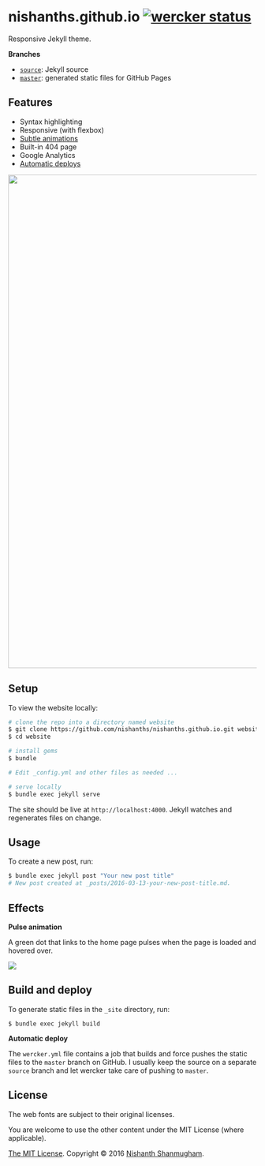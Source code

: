 # nishanths.github.io [![wercker status](https://app.wercker.com/status/fba89a110952058b1ed018f98722af1e/s/source "wercker status")](https://app.wercker.com/project/bykey/fba89a110952058b1ed018f98722af1e)

Responsive Jekyll theme.

**Branches**

- [`source`](https://github.com/nishanths/nishanths.github.io/tree/source): Jekyll source
- [`master`](https://github.com/nishanths/nishanths.github.io/tree/master): generated static files for GitHub Pages

## Features

- Syntax highlighting
- Responsive (with flexbox)
- [Subtle animations](#effects)
- Built-in 404 page
- Google Analytics
- [Automatic deploys](#build-and-deploy)

<img src="http://cl.ly/091S0l0V1d0X/Screen%20Shot%202016-03-14%20at%2012.20.43%20AM.png" width=1000>

## Setup

To view the website locally:

```bash
# clone the repo into a directory named website
$ git clone https://github.com/nishanths/nishanths.github.io.git website
$ cd website

# install gems
$ bundle

# Edit _config.yml and other files as needed ...

# serve locally
$ bundle exec jekyll serve
```

The site should be live at `http://localhost:4000`. Jekyll watches and regenerates files on change.


## Usage

To create a new post, run:

```bash
$ bundle exec jekyll post "Your new post title"
# New post created at _posts/2016-03-13-your-new-post-title.md.
```

## Effects


**Pulse animation**

A green dot that links to the home page pulses when the page is loaded and hovered over.

![](http://cl.ly/363x0X1u320j/pulse.gif)

## Build and deploy


To generate static files in the `_site` directory, run:

```
$ bundle exec jekyll build
```

**Automatic deploy**

The `wercker.yml` file contains a job that builds and force pushes the static files to the `master` branch on GitHub. I usually keep the source on a separate `source` branch and let wercker take care of pushing to `master`.


## License

The web fonts are subject to their original licenses.

You are welcome to use the other content under the MIT License (where applicable).

[The MIT License](http://nishanths.mit-license.org). Copyright © 2016 [Nishanth Shanmugham](https://github.com/nishanths).
